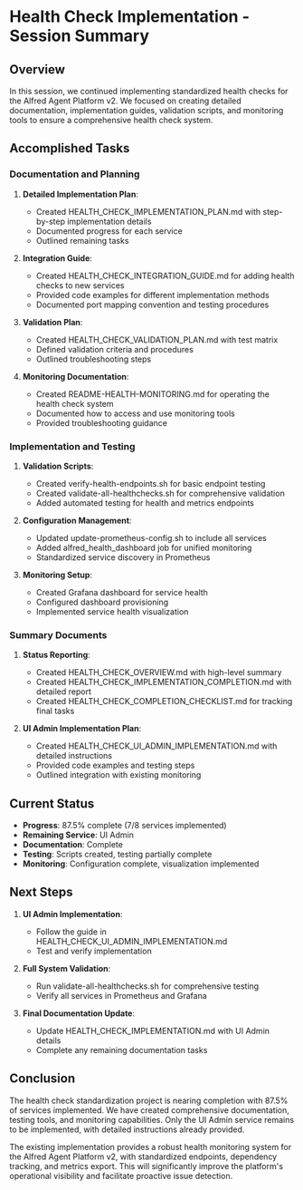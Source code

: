 # Health Check Implementation - Session Summary

## Overview

In this session, we continued implementing standardized health checks for the Alfred Agent Platform v2. We focused on creating detailed documentation, implementation guides, validation scripts, and monitoring tools to ensure a comprehensive health check system.

## Accomplished Tasks

### Documentation and Planning

1. **Detailed Implementation Plan**:
   - Created HEALTH_CHECK_IMPLEMENTATION_PLAN.md with step-by-step implementation details
   - Documented progress for each service
   - Outlined remaining tasks

2. **Integration Guide**:
   - Created HEALTH_CHECK_INTEGRATION_GUIDE.md for adding health checks to new services
   - Provided code examples for different implementation methods
   - Documented port mapping convention and testing procedures

3. **Validation Plan**:
   - Created HEALTH_CHECK_VALIDATION_PLAN.md with test matrix
   - Defined validation criteria and procedures
   - Outlined troubleshooting steps

4. **Monitoring Documentation**:
   - Created README-HEALTH-MONITORING.md for operating the health check system
   - Documented how to access and use monitoring tools
   - Provided troubleshooting guidance

### Implementation and Testing

1. **Validation Scripts**:
   - Created verify-health-endpoints.sh for basic endpoint testing
   - Created validate-all-healthchecks.sh for comprehensive validation
   - Added automated testing for health and metrics endpoints

2. **Configuration Management**:
   - Updated update-prometheus-config.sh to include all services
   - Added alfred_health_dashboard job for unified monitoring
   - Standardized service discovery in Prometheus

3. **Monitoring Setup**:
   - Created Grafana dashboard for service health
   - Configured dashboard provisioning
   - Implemented service health visualization

### Summary Documents

1. **Status Reporting**:
   - Created HEALTH_CHECK_OVERVIEW.md with high-level summary
   - Created HEALTH_CHECK_IMPLEMENTATION_COMPLETION.md with detailed report
   - Created HEALTH_CHECK_COMPLETION_CHECKLIST.md for tracking final tasks

2. **UI Admin Implementation Plan**:
   - Created HEALTH_CHECK_UI_ADMIN_IMPLEMENTATION.md with detailed instructions
   - Provided code examples and testing steps
   - Outlined integration with existing monitoring

## Current Status

- **Progress**: 87.5% complete (7/8 services implemented)
- **Remaining Service**: UI Admin
- **Documentation**: Complete
- **Testing**: Scripts created, testing partially complete
- **Monitoring**: Configuration complete, visualization implemented

## Next Steps

1. **UI Admin Implementation**:
   - Follow the guide in HEALTH_CHECK_UI_ADMIN_IMPLEMENTATION.md
   - Test and verify implementation

2. **Full System Validation**:
   - Run validate-all-healthchecks.sh for comprehensive testing
   - Verify all services in Prometheus and Grafana

3. **Final Documentation Update**:
   - Update HEALTH_CHECK_IMPLEMENTATION.md with UI Admin details
   - Complete any remaining documentation tasks

## Conclusion

The health check standardization project is nearing completion with 87.5% of services implemented. We have created comprehensive documentation, testing tools, and monitoring capabilities. Only the UI Admin service remains to be implemented, with detailed instructions already provided.

The existing implementation provides a robust health monitoring system for the Alfred Agent Platform v2, with standardized endpoints, dependency tracking, and metrics export. This will significantly improve the platform's operational visibility and facilitate proactive issue detection.